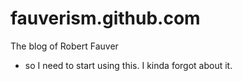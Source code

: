 fauverism.github.com
====================

The blog of Robert Fauver

- so I need to start using this. I kinda forgot about it.
